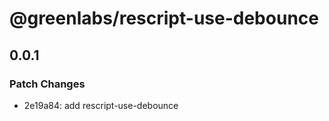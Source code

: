 # @greenlabs/rescript-use-debounce

## 0.0.1

### Patch Changes

- 2e19a84: add rescript-use-debounce
